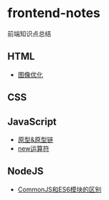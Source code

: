 # frontend-notes
前端知识点总结

## HTML
* [图像优化](./docs/HTML/图像优化.md#图像优化)

## CSS
## JavaScript
* [原型&原型链](./docs/JavaScript/原型&原型链.md)
* [new运算符](./docs/JavaScript/new运算符.md)

## NodeJS
* [CommonJS和ES6模块的区别](./docs/NodeJS/CommonJS和ES6模块的区别.md)